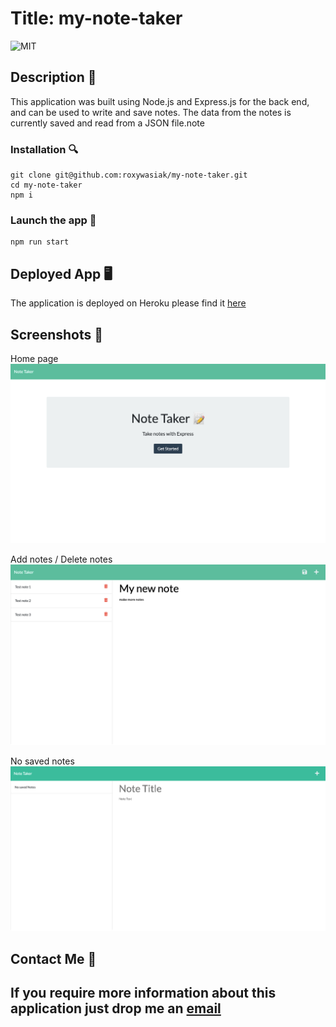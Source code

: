 # Title: my-note-taker

![MIT](https://img.shields.io/badge/License-MIT-blue)

## Description 📕

This application was built using Node.js and Express.js for the back end, and can be used to write and save notes. The data from the notes is currently saved and read from a JSON file.note

### Installation 🔍

```
git clone git@github.com:roxywasiak/my-note-taker.git
cd my-note-taker
npm i
```

### Launch the app 🚀

```
npm run start
```

## Deployed App 🖥

The application is deployed on Heroku please find it [here](https://protected-brushlands-48747.herokuapp.com/)

## Screenshots 📸

Home page
![input](./docs/notehome.png)

Add notes / Delete notes
![input](./docs/noteedit.png)

No saved notes
![input](./docs/nosaved.png)

## Contact Me 👋

## If you require more information about this application just drop me an [email](mailto:ruksclone@hotmail.com)
